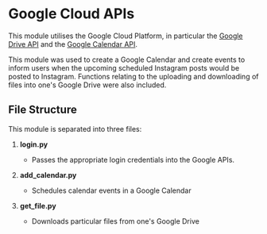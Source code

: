 # Google Cloud APIs

This module utilises the Google Cloud Platform, in particular the [Google Drive API](https://developers.google.com/drive/api/v3/about-sdk) and the [Google Calendar API](https://developers.google.com/calendar).

This module was used to create a Google Calendar and create events to inform users when the upcoming scheduled Instagram posts would be posted to Instagram. Functions relating to the uploading and downloading of files into one's Google Drive were also included.

## File Structure

This module is separated into three files:

1. **login.py**
    * Passes the appropriate login credentials into the Google APIs.
2. **add_calendar.py**
    
    * Schedules calendar events in a Google Calendar
3. **get_file.py**
    * Downloads particular files from one's Google Drive

    



